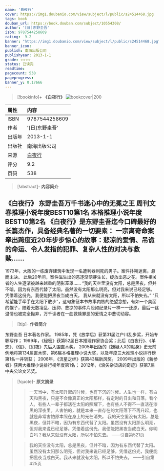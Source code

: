 ```yaml
---
name: '白夜行'
cover: https://img1.doubanio.com/view/subject/l/public/s24514468.jpg
tags: book
douban_url: https://book.douban.com/subject/10554308/
author: '[日]东野圭吾'
isbn: 9787544258609
rating:  9.2 
banner: "https://img1.doubanio.com/view/subject/l/public/s24514468.jpg"
banner_icon: 
publish: 南海出版公司
publishyear: 2013-1-1
grade: ⭐⭐⭐⭐
status: 已读完
readtime:
pagecount: 538
pageprogress: 
banner_y: 0.17666
---
```

> [!bookinfo]+ **《白夜行》**
> ![bookcover|200](https://img1.doubanio.com/view/subject/l/public/s24514468.jpg)
>
| 属性   | 内容                                       |
|:------ |:------------------------------------------ |
| ISBN   | 9787544258609                             |
| 作者   | '[日]东野圭吾'                           |
| 出版年 | 2013-1-1                      | 
| 出版社 | 南海出版公司                          |
| 来源   | [白夜行](https://book.douban.com/subject/10554308/) |
| 评分   |  9.2                            |
| 页码   | 538                        |

> [!abstract]- **内容简介**
> 
《白夜行》
东野圭吾万千书迷心中的无冕之王
周刊文春推理小说年度BEST10第1名
本格推理小说年度BEST10第2名
《白夜行》是东野圭吾迄今口碑最好的长篇杰作，具备经典名著的一切要素：
一宗离奇命案牵出跨度近20年步步惊心的故事：悲凉的爱情、吊诡的命运、令人发指的犯罪、复杂人性的对决与救赎……
-------------------------------------------------------------------
1973年，大阪的一栋废弃建筑中发现一名遭利器刺死的男子。案件扑朔迷离，悬而未决。
此后20年间，案件滋生出的恶逐渐萌芽生长，绽放出恶之花。案件相关者的人生逐渐被越来越重的阴影笼罩……
“我的天空里没有太阳，总是黑夜，但并不暗，因为有东西代替了太阳。虽然没有太阳那么明亮，但对我来说已经足够。
凭借着这份光，我便能把黑夜当成白天。
我从来就没有太阳，所以不怕失去。”
“只希望能手牵手在太阳下散步”，这句象征本书故事内核的绝望念想，有如一个美丽的幌子，随着无数凌乱、压抑、悲凉的事件片段如纪录片一样一一还原，最后一丝温情也被完全抛弃，万千读者在一曲救赎罪恶的爱情之中悲切动容。

> [!tip]- **作者简介**
>
 东野圭吾
日本著名作家。
1985年，凭《放学后》获第31届江户川乱步奖，开始专职写作；
1999年，《秘密》获第52届日本推理作家协会奖；此后《白夜行》、《单恋》、《信》、《幻夜》先后入围直木奖。
2005年出版的《嫌疑人X的献身》史无前例地将第134届直木奖、第6届本格推理小说大奖，以及年度三大推理小说排行榜第1名一并斩获；
2008年，《流星之绊》获第43届新风奖。
2009年出版的《新参者》获两大推理小说排行榜年度第1名；
2012年，《浪矢杂货店的奇迹》获第7届中央公论文艺奖。


> [!quote]- **原文摘录**
>
>>一天当中，有太阳升起的时候，也有下沉的时候。人生也一样，有白天和黑夜，只是不会像真正的太阳那样，有定时的日出和日落。看个人，有些人一辈子都活在太阳的照耀下，也有些人不得不一直活在漆黑的深夜里。人害怕的，就是本来一直存在的太阳落下不再升起，也就是非常害怕原本照在身上的光芒消失。
我的天空里没有太阳，总是黑夜，但并不暗，因为有东西代替了太阳。虽然没有太阳那么明亮，但对我来说已经足够。凭借着这份光，我便能把黑夜当成白天。你明白吗？我从来就没有太阳，所以不怕失去。
——引自第521页
 >
>> 我的天空没有太阳，总是黑夜，但并不暗，因为有东西代替了太阳。虽然没有太阳那么明亮，但对我来说已经足够。凭借这份光，我便能把黑夜当成白天。我从来就没有太阳，所以不怕失去。
——引自第425页

